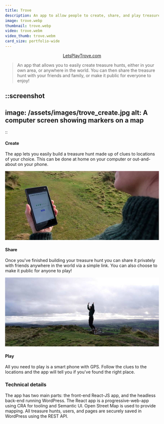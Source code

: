 ```yaml
---
title: Trove
description: An app to allow people to create, share, and play treasure hunts, anywhere in the world.
image: trove.webp
thumbnail: trove.webp
video: trove.webm
video_thumb: trove.webm
card_size: portfolio-wide
---
```


<p style="text-align:center"><a class="button" href="https://letsplaytrove.com">LetsPlayTrove.com</a></p>

> An app that allows you to easily create treasure hunts, either in your own area, or anywhere in the world. You can then share the treasure hunt with your friends and family, or make it public for everyone to enjoy!

::screenshot
---
image: /assets/images/trove_create.jpg
alt: A computer screen showing markers on a map
---
::

#### Create

The app lets you easily build a treasure hunt made up of clues to locations of your choice. This can be done at home on your computer or out-and-about on your phone.

<img class="min-section-image" src="/assets/images/trove_play.jpg" alt="A clue is displayed on a phone">

#### Share

Once you've finished building your treasure hunt you can share it privately with friends anywhere in the world via a simple link. You can also choose to make it public for anyone to play!

<img class="min-section-image" src="/assets/images/trove_share.jpg" alt="A woman jumps for joy">

#### Play

All you need to play is a smart phone with GPS. Follow the clues to the locations and the app will tell you if you've found the right place.

### Technical details

The app has two main parts: the front-end React-JS app, and the headless back-end running WordPress.
The React app is a progressive-web-app using CRA for tooling and Semantic UI. Open Street Map is used to provide mapping.
All treasure hunts, users, and pages are securely saved in WordPress using the REST API.